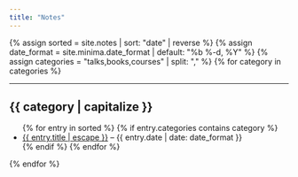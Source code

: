 ```yaml
---
title: "Notes"
---
```


{% assign sorted = site.notes | sort: "date" | reverse %}
{% assign date_format = site.minima.date_format | default: "%b %-d, %Y" %}
{% assign categories = "talks,books,courses" | split: "," %}
{% for category in categories %}
<div id="#{{ category | slugize }}">
<hr />
<h2>
  <a name="{{ category | slugize }}"></a>{{ category | capitalize }}
</h2>
<ul>
  {% for entry in sorted %}
    {% if entry.categories contains category %}
    <li>
      <a href="{{ entry.url | relative_url }}">{{ entry.title | escape }}</a>
      <span class="post-meta"> – {{ entry.date | date: date_format }}</span>
    </li>
    {% endif %}
  {% endfor %}
</ul>
</div>
{% endfor %}
